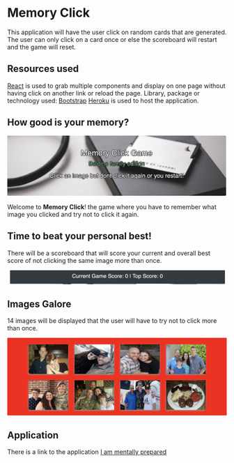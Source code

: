 # Memory Click

This application will have the user click on random cards that are generated.  The user can only click on a card once or else the scoreboard will restart and the game will reset.

## Resources used

[React](https://reactjs.org) is used to grab multiple components and display on one page without having click on another link or reload the page.
Library, package or technology used: [Bootstrap](https://getbootstrap.com/)
[Heroku](https://www.heroku.com) is used to host the application.

## How good is your memory?

![Screenshot of the homepage](public/imagez/sIndex.png)

Welcome to **Memory Click**! the game where you have to remember what image you clicked and try not to click it again.

## Time to beat your personal best!

There will be a scoreboard that will score your current and overall best score of not clicking the same image more than once.

![Screenshot of the scoreboard](public/imagez/scoreBoard.png)

## Images Galore

14 images will be displayed that the user will have to try not to click more than once.

![Screenshot of the images](public/imagez/sCards.png)

## Application

There is a link to the application [I am mentally prepared](https://safe-river-03613.herokuapp.com/)